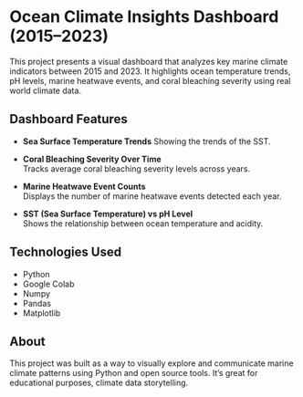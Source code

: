 # Ocean Climate Insights Dashboard (2015–2023)

This project presents a visual dashboard that analyzes key marine climate indicators between 2015 and 2023. It highlights ocean temperature trends, pH levels, marine heatwave events, and coral bleaching severity using real world climate data.

## Dashboard Features

-  **Sea Surface Temperature Trends**
  Showing the trends of the SST.

-  **Coral Bleaching Severity Over Time**  
  Tracks average coral bleaching severity levels across years.

- **Marine Heatwave Event Counts**  
  Displays the number of marine heatwave events detected each year.

- **SST (Sea Surface Temperature) vs pH Level**  
  Shows the relationship between ocean temperature and acidity.

## Technologies Used

- Python  
- Google Colab
- Numpy
- Pandas  
- Matplotlib


##  About

This project was built as a way to visually explore and communicate marine climate patterns using Python and open source tools. It’s great for educational purposes, climate data storytelling.

